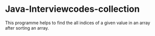 # Java-Interviewcodes-collection
This programme helps to find the all indices of a given value in an array after sorting an array.
